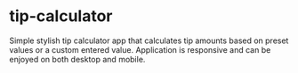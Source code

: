 # tip-calculator

Simple stylish tip calculator app that calculates tip amounts based on preset values or a custom entered value.  Application is responsive and can be enjoyed on both desktop and mobile.
